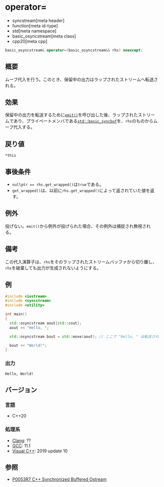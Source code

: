 # operator=
* syncstream[meta header]
* function[meta id-type]
* std[meta namespace]
* basic_osyncstream[meta class]
* cpp20[meta cpp]

```cpp
basic_osyncstream& operator=(basic_osyncstream&& rhs) noexcept;
```

## 概要
ムーブ代入を行う。このとき、保留中の出力はラップされたストリームへ転送される。


## 効果
保留中の出力を転送するために[`emit()`](emit.md)を呼び出した後、ラップされたストリームであり、プライベートメンバである[`std::basic_syncbuf`](../basic_syncbuf.md)を、`rhs`のものからムーブ代入する。  


## 戻り値
`*this`


## 事後条件
- `nullptr == rhs.get_wrapped()`は`true`である。
- `get_wrapped()`は、以前に`rhs.get_wrapped()`によって返されていた値を返す。


## 例外
投げない。`emit()`から例外が投げられた場合、その例外は捕捉され無視される。


## 備考
この代入演算子は、`rhs`をそのラップされたストリームバッファから切り離し、`rhs`を破棄しても出力が生成されないようにする。


## 例
```cpp example
#include <iostream>
#include <syncstream>
#include <utility>

int main()
{
  std::osyncstream aout{std::cout};
  aout << "Hello, ";

  std::osyncstream bout = std::move(aout); // ここで "Hello, " は転送される。

  bout << "World!";
}
```

### 出力
```
Hello, World!
```


## バージョン
### 言語
- C++20

### 処理系
- [Clang](/implementation.md#clang): ??
- [GCC](/implementation.md#gcc): 11.1
- [Visual C++](/implementation.md#visual_cpp): 2019 update 10


## 参照
- [P0053R7 C++ Synchronized Buffered Ostream](http://www.open-std.org/jtc1/sc22/wg21/docs/papers/2017/p0053r7.pdf)
